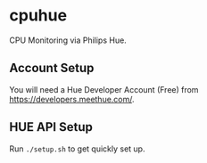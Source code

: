 # cpuhue

CPU Monitoring via Philips Hue.


## Account Setup

You will need a Hue Developer Account (Free) from https://developers.meethue.com/.

## HUE API Setup

Run `./setup.sh` to get quickly set up.
